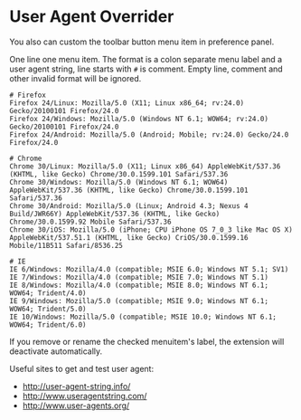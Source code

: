 # User Agent Overrider

You also can custom the toolbar button menu item in preference panel.

One line one menu item. The format is a colon separate menu label and a user agent string, line starts with `#` is comment. Empty line, comment and other invalid format will be ignored.

    # Firefox
    Firefox 24/Linux: Mozilla/5.0 (X11; Linux x86_64; rv:24.0) Gecko/20100101 Firefox/24.0
    Firefox 24/Windows: Mozilla/5.0 (Windows NT 6.1; WOW64; rv:24.0) Gecko/20100101 Firefox/24.0
    Firefox 24/Android: Mozilla/5.0 (Android; Mobile; rv:24.0) Gecko/24.0 Firefox/24.0

    # Chrome
    Chrome 30/Linux: Mozilla/5.0 (X11; Linux x86_64) AppleWebKit/537.36 (KHTML, like Gecko) Chrome/30.0.1599.101 Safari/537.36
    Chrome 30/Windows: Mozilla/5.0 (Windows NT 6.1; WOW64) AppleWebKit/537.36 (KHTML, like Gecko) Chrome/30.0.1599.101 Safari/537.36
    Chrome 30/Android: Mozilla/5.0 (Linux; Android 4.3; Nexus 4 Build/JWR66Y) AppleWebKit/537.36 (KHTML, like Gecko) Chrome/30.0.1599.92 Mobile Safari/537.36
    Chrome 30/iOS: Mozilla/5.0 (iPhone; CPU iPhone OS 7_0_3 like Mac OS X) AppleWebKit/537.51.1 (KHTML, like Gecko) CriOS/30.0.1599.16 Mobile/11B511 Safari/8536.25

    # IE
    IE 6/Windows: Mozilla/4.0 (compatible; MSIE 6.0; Windows NT 5.1; SV1)
    IE 7/Windows: Mozilla/4.0 (compatible; MSIE 7.0; Windows NT 5.1)
    IE 8/Windows: Mozilla/4.0 (compatible; MSIE 8.0; Windows NT 6.1; WOW64; Trident/4.0)
    IE 9/Windows: Mozilla/5.0 (compatible; MSIE 9.0; Windows NT 6.1; WOW64; Trident/5.0)
    IE 10/Windows: Mozilla/5.0 (compatible; MSIE 10.0; Windows NT 6.1; WOW64; Trident/6.0)

If you remove or rename the checked menuitem's label, the extension will deactivate automatically.

Useful sites to get and test user agent:

* http://user-agent-string.info/
* http://www.useragentstring.com/
* http://www.user-agents.org/
